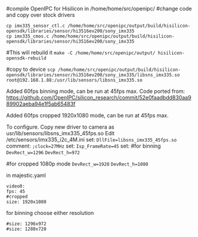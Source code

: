 
#compile OpenIPC for Hisilicon in /home/home/src/openipc/
#change code and copy over stock drivers

```
cp imx335_sensor_ctl.c /home/home/src/openipc/output/build/hisilicon-opensdk/libraries/sensor/hi3516ev200/sony_imx335
cp imx335_cmos.c /home/home/src/openipc/output/build/hisilicon-opensdk/libraries/sensor/hi3516ev200/sony_imx335
```
#This will rebuild it
```make -C /home/home/src/openipc/output/ hisilicon-opensdk-rebuild```

#copy to device
```scp /home/home/src/openipc/output/build/hisilicon-opensdk/libraries/sensor/hi3516ev200/sony_imx335/libsns_imx335.so root@192.168.1.88:/usr/lib/sensors/libsns_imx335.so```


Added 60fps binning mode, can be run at 45fps max. Code ported from:
https://github.com/OpenIPC/silicon_research/commit/52e0faadbdd830aa989902aeba94e1f5ab65483f

Added 60fps cropped 1920x1080 mode, can be run at 45fps max.

To configure. Copy new driver to camera as usr/lib/sensors/libsns_imx335_45fps.so
Edit /etc/sensors/imx335_i2c_4M.ini
set:
```DllFile=libsns_imx335_45fps.so```
comment:
```;clock=27MHz```
set:
```Isp_FrameRate=45```
set:
#for binning
```DevRect_w=1296```
```DevRect_h=972```

#for cropped 1080p mode
```DevRect_w=1920```
```DevRect_h=1080```


in majestic.yaml
```
video0:
fps: 45
#cropped
size: 1920x1080
```

for binning choose either resolution
```
#size: 1296x972
#size: 1280x720
```

